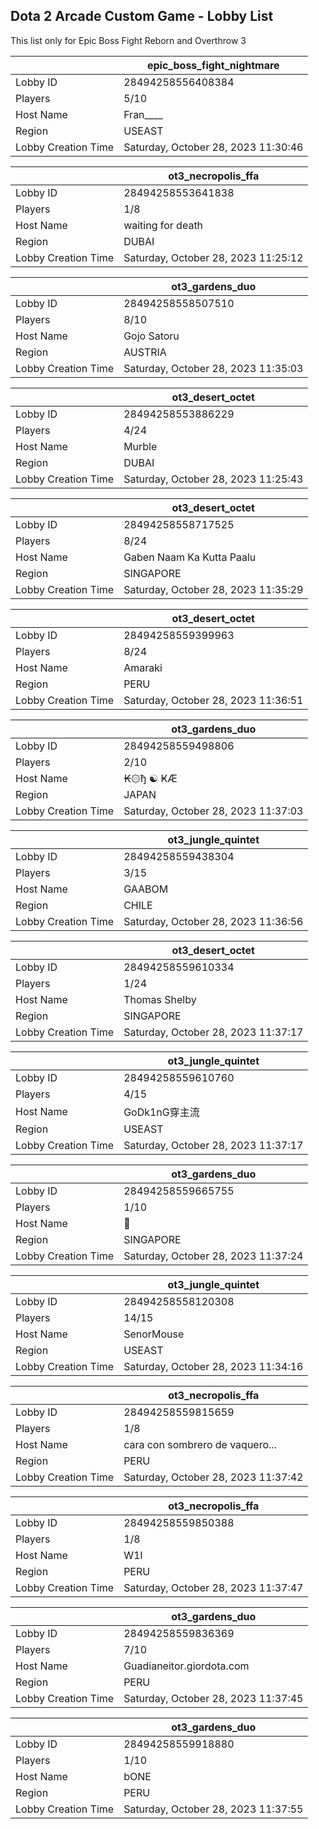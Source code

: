 ## Dota 2 Arcade Custom Game - Lobby List

This list only for Epic Boss Fight Reborn and Overthrow 3

|  | epic_boss_fight_nightmare |
| ------ | ------ |
| Lobby ID | 28494258556408384 |
| Players | 5/10 |
| Host Name | Fran____ |
| Region | USEAST |
| Lobby Creation Time | Saturday, October 28, 2023 11:30:46 |


|  | ot3_necropolis_ffa |
| ------ | ------ |
| Lobby ID | 28494258553641838 |
| Players | 1/8 |
| Host Name | waiting for death |
| Region | DUBAI |
| Lobby Creation Time | Saturday, October 28, 2023 11:25:12 |


|  | ot3_gardens_duo |
| ------ | ------ |
| Lobby ID | 28494258558507510 |
| Players | 8/10 |
| Host Name | Gojo Satoru |
| Region | AUSTRIA |
| Lobby Creation Time | Saturday, October 28, 2023 11:35:03 |


|  | ot3_desert_octet |
| ------ | ------ |
| Lobby ID | 28494258553886229 |
| Players | 4/24 |
| Host Name | Murble |
| Region | DUBAI |
| Lobby Creation Time | Saturday, October 28, 2023 11:25:43 |


|  | ot3_desert_octet |
| ------ | ------ |
| Lobby ID | 28494258558717525 |
| Players | 8/24 |
| Host Name | Gaben Naam Ka Kutta Paalu |
| Region | SINGAPORE |
| Lobby Creation Time | Saturday, October 28, 2023 11:35:29 |


|  | ot3_desert_octet |
| ------ | ------ |
| Lobby ID | 28494258559399963 |
| Players | 8/24 |
| Host Name | Amaraki |
| Region | PERU |
| Lobby Creation Time | Saturday, October 28, 2023 11:36:51 |


|  | ot3_gardens_duo |
| ------ | ------ |
| Lobby ID | 28494258559498806 |
| Players | 2/10 |
| Host Name | ₭۞ђ ☯ ҜÆ |
| Region | JAPAN |
| Lobby Creation Time | Saturday, October 28, 2023 11:37:03 |


|  | ot3_jungle_quintet |
| ------ | ------ |
| Lobby ID | 28494258559438304 |
| Players | 3/15 |
| Host Name | GAABOM |
| Region | CHILE |
| Lobby Creation Time | Saturday, October 28, 2023 11:36:56 |


|  | ot3_desert_octet |
| ------ | ------ |
| Lobby ID | 28494258559610334 |
| Players | 1/24 |
| Host Name | Thomas Shelby |
| Region | SINGAPORE |
| Lobby Creation Time | Saturday, October 28, 2023 11:37:17 |


|  | ot3_jungle_quintet |
| ------ | ------ |
| Lobby ID | 28494258559610760 |
| Players | 4/15 |
| Host Name | GoDk1nG穿主流 |
| Region | USEAST |
| Lobby Creation Time | Saturday, October 28, 2023 11:37:17 |


|  | ot3_gardens_duo |
| ------ | ------ |
| Lobby ID | 28494258559665755 |
| Players | 1/10 |
| Host Name | 🍌 |
| Region | SINGAPORE |
| Lobby Creation Time | Saturday, October 28, 2023 11:37:24 |


|  | ot3_jungle_quintet |
| ------ | ------ |
| Lobby ID | 28494258558120308 |
| Players | 14/15 |
| Host Name | SenorMouse |
| Region | USEAST |
| Lobby Creation Time | Saturday, October 28, 2023 11:34:16 |


|  | ot3_necropolis_ffa |
| ------ | ------ |
| Lobby ID | 28494258559815659 |
| Players | 1/8 |
| Host Name | cara con sombrero de vaquero... |
| Region | PERU |
| Lobby Creation Time | Saturday, October 28, 2023 11:37:42 |


|  | ot3_necropolis_ffa |
| ------ | ------ |
| Lobby ID | 28494258559850388 |
| Players | 1/8 |
| Host Name | W1I |
| Region | PERU |
| Lobby Creation Time | Saturday, October 28, 2023 11:37:47 |


|  | ot3_gardens_duo |
| ------ | ------ |
| Lobby ID | 28494258559836369 |
| Players | 7/10 |
| Host Name | Guadianeitor.giordota.com |
| Region | PERU |
| Lobby Creation Time | Saturday, October 28, 2023 11:37:45 |


|  | ot3_gardens_duo |
| ------ | ------ |
| Lobby ID | 28494258559918880 |
| Players | 1/10 |
| Host Name | bONE |
| Region | PERU |
| Lobby Creation Time | Saturday, October 28, 2023 11:37:55 |


